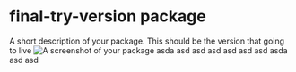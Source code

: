 # final-try-version package

A short description of your package.
This should be the version that going to live
![A screenshot of your package](https://f.cloud.github.com/assets/69169/2290250/c35d867a-a017-11e3-86be-cd7c5bf3ff9b.gif)
asda asd asd asd asd asd asd asda asd asd 
